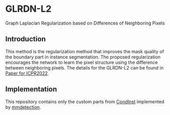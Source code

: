 # GLRDN-L2
Graph Laplacian Regularization based on Differences of Neighboring Pixels

## Introduction
This method is the regularization method that improves the mask quality of the boundary part in instance segmentation.
The proposed regularization encourages the network to learn the pixel structure using the difference between neighboring pixels.
The details for the GLRDN-L2 can be found in [Paper for ICPR2022](https://ieeexplore.ieee.org/abstract/document/9956326).

## Implementation
This repository contains only the custom parts from [CondInst](https://arxiv.org/abs/2003.05664) implemented by [mmdetection](https://github.com/open-mmlab/mmdetection).
